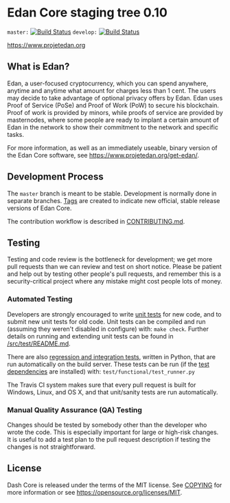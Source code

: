 Edan Core staging tree 0.10
===========================

`master:` [![Build Status](https://travis-ci.org/dashpay/dash.svg?branch=master)](https://travis-ci.org/dashpay/dash) `develop:` [![Build Status](https://travis-ci.org/dashpay/dash.svg?branch=develop)](https://travis-ci.org/dashpay/dash/branches)

https://www.projetedan.org


What is Edan?
-------------

Edan, a user-focused cryptocurrency, which you can spend anywhere, anytime and anytime
what amount for charges less than 1 cent. The users may decide to take advantage of optional privacy offers
by Edan. Edan uses Proof of Service (PoSe) and Proof of Work (PoW) to secure his blockchain. 
Proof of work is provided by minors, while
proofs of service are provided by masternodes, where some
people are ready to implant a certain amount of Edan
in the network to show their commitment to the network and specific tasks.

For more information, as well as an immediately useable, binary version of
the Edan Core software, see https://www.projetedan.org/get-edan/.




Development Process
-------------------

The `master` branch is meant to be stable. Development is normally done in separate branches.
[Tags](https://github.com/alexcodeur77/edan/tags) are created to indicate new official,
stable release versions of Edan Core.

The contribution workflow is described in [CONTRIBUTING.md](CONTRIBUTING.md).

Testing
-------

Testing and code review is the bottleneck for development; we get more pull
requests than we can review and test on short notice. Please be patient and help out by testing
other people's pull requests, and remember this is a security-critical project where any mistake might cost people
lots of money.

### Automated Testing

Developers are strongly encouraged to write [unit tests](src/test/README.md) for new code, and to
submit new unit tests for old code. Unit tests can be compiled and run
(assuming they weren't disabled in configure) with: `make check`. Further details on running
and extending unit tests can be found in [/src/test/README.md](/src/test/README.md).

There are also [regression and integration tests](/test), written
in Python, that are run automatically on the build server.
These tests can be run (if the [test dependencies](/test) are installed) with: `test/functional/test_runner.py`

The Travis CI system makes sure that every pull request is built for Windows, Linux, and OS X, and that unit/sanity tests are run automatically.

### Manual Quality Assurance (QA) Testing

Changes should be tested by somebody other than the developer who wrote the
code. This is especially important for large or high-risk changes. It is useful
to add a test plan to the pull request description if testing the changes is
not straightforward.


License
-------

Dash Core is released under the terms of the MIT license. See [COPYING](COPYING) for more
information or see https://opensource.org/licenses/MIT.
